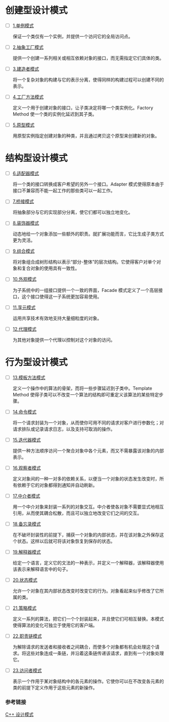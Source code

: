 # 创建型设计模式

- [ ] [1.单例模式](singleton.cc)

	保证一个类仅有一个实例，并提供一个访问它的全局访问点。

- [ ] [2.抽象工厂模式](abstract-factory.cc)

	提供一个创建一系列相关或相互依赖对象的接口，而无需指定它们具体的类。

- [ ] [3.建造者模式](builder.cc)

	将一个复杂对象的构建与它的表示分离，使得同样的构建过程可以创建不同的表示。

- [ ] [4.工厂方法模式](factory-method.cc)

	定义一个用于创建对象的接口，让子类决定将哪一个类实例化。Factory Method 使一个类的实例化延迟到其子类。

- [ ] [5.原型模式](prototype.cc)

	用原型实例指定创建对象的种类，并且通过拷贝这个原型来创建新的对象。


# 结构型设计模式


- [ ] [6.适配器模式](adapter.cc)

	将一个类的接口转换成客户希望的另外一个接口。Adapter 模式使得原本由于接口不兼容而不能一起工作的那些类可以一起工作。

- [ ] [7.桥接模式](bridge.cc)

	将抽象部分与它的实现部分分离，使它们都可以独立地变化。

- [ ] [8.装饰器模式](decorator.cc)

	动态地给一个对象添加一些额外的职责。就扩展功能而言，它比生成子类方式更为灵活。

- [ ] [9.组合模式](composite.cc)

	将对象组合成树形结构以表示“部分-整体”的层次结构。它使得客户对单个对象和复合对象的使用具有一致性。

- [ ] [10.外观模式](facade.cc)

	为子系统中的一组接口提供一个一致的界面，Facade 模式定义了一个高层接口，这个接口使得这一子系统更加容易使用。

- [ ] [11.享元模式](flyweight.cc)

	运用共享技术有效地支持大量细粒度的对象。

- [ ] [12.代理模式](proxy.cc)

	为其他对象提供一个代理以控制对这个对象的访问。


# 行为型设计模式

- [ ] [13.模板方法模式](template-method.cc)

	定义一个操作中的算法的骨架，而将一些步骤延迟到子类中。Template Method 使得子类可以不改变一个算法的结构即可重定义该算法的某些特定步骤。

- [ ] [14.命令模式](command.cc)

	将一个请求封装为一个对象，从而使你可用不同的请求对客户进行参数化；对请求排队或记录请求日志，以及支持可取消的操作。

- [ ] [15.迭代器模式](iterator.cc)

	提供一种方法顺序访问一个聚合对象中各个元素，而又不需暴露该对象的内部表示。

- [ ] [16.观察者模式](observer.cc)

	定义对象间的一种一对多的依赖关系，以便当一个对象的状态发生改变时，所有依赖于它的对象都得到通知并自动刷新。

- [ ] [17.中介者模式](mediator.cc)

	用一个中介对象来封装一系列的对象交互。中介者使各对象不需要显式地相互引用，从而使其耦合松散，而且可以独立地改变它们之间的交互。

- [ ] [18.备忘录模式](memento.cc)

	在不破坏封装性的前提下，捕获一个对象的内部状态，并在该对象之外保存这个状态。这样以后就可将该对象恢复到保存的状态。

- [ ] [19.解释器模式](interpreter.cc)

	给定一个语言，定义它的文法的一种表示，并定义一个解释器，该解释器使用该表示来解释语言中的句子。

- [ ] [20.状态模式](state.cc)

	允许一个对象在其内部状态改变时改变它的行为。对象看起来似乎修改了它所属的类。

- [ ] [21.策略模式](strategy.cc)

	定义一系列的算法，把它们一个个封装起来，并且使它们可相互替换。本模式使得算法的变化可独立于使用它的客户端。

- [ ] [22.职责链模式](chain-of-repository.cc)

	为解除请求的发送者和接收者之间耦合，而使多个对象都有机会处理这个请求。将这些对象连成一条链，并沿着这条链传递该请求，直到有一个对象处理它。

- [ ] [23.访问者模式](visitor.cc)

	表示一个作用于某对象结构中的各元素的操作。它使你可以在不改变各元素的类的前提下定义作用于这些元素的新操作。



### 参考链接

[C++ 设计模式](https://blog.csdn.net/liang19890820/article/details/66974516)
